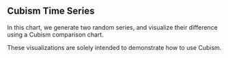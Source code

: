 <h2>Cubism Time Series</h2>

In this chart, we generate two random series, and visualize their 
difference using a Cubism comparison chart. 

These visualizations are solely intended to demonstrate how to use Cubism.

